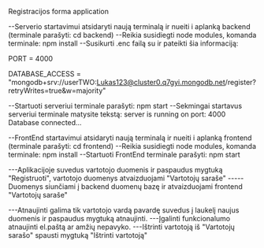Registracijos forma application


--Serverio startavimui atsidaryti naują terminalą ir nueiti i aplanką backend (terminale parašyti: cd backend)
--Reikia susidiegti node modules, komanda terminale: npm install
--Susikurti .enc failą su ir pateikti šia informaciją:

PORT = 4000

DATABASE_ACCESS = "mongodb+srv://userTWO:Lukas123@cluster0.q7gyi.mongodb.net/register?retryWrites=true&w=majority"

--Startuoti serveriui terminale parašyti: npm start
--Sekmingai startavus serveriui terminale matysite tekstą:
server is running on port: 4000
Database connected...

--FrontEnd startavimui atsidaryti naują terminalą ir nueiti i aplanką frontend (terminale parašyti: cd frontend)
--Reikia susidiegti node modules, komanda terminale: npm install
--Startuoti FrontEnd terminale parašyti: npm start

---Aplikacijoje suvedus vartotojo duomenis ir paspaudus mygtuką "Registruoti", vartotojo duomenys atvaizduojami "Vartotojų saraše"
-----Duomenys siunčiami į backend duomenų bazę ir atvaizduojami frontend "Vartotojų saraše"

---Atnaujinti galima tik vartotojo vardą pavardę suvedus į laukelį naujus duomenis ir paspaudus mygtuką atnaujinti.
---Įgalinti funkcionalumo atnaujinti el.paštą ar amžių nepavyko.
---Ištrinti vartotoją iš "Vartotojų sarašo" spausti mygtuką "Ištrinti vartotoją"

